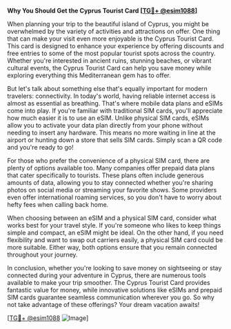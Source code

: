 **Why You Should Get the Cyprus Tourist Card [[TG💪+ @esim1088](https://t.me/s/esim1088)]**

When planning your trip to the beautiful island of Cyprus, you might be overwhelmed by the variety of activities and attractions on offer. One thing that can make your visit even more enjoyable is the Cyprus Tourist Card. This card is designed to enhance your experience by offering discounts and free entries to some of the most popular tourist spots across the country. Whether you're interested in ancient ruins, stunning beaches, or vibrant cultural events, the Cyprus Tourist Card can help you save money while exploring everything this Mediterranean gem has to offer.

But let's talk about something else that's equally important for modern travelers: connectivity. In today's world, having reliable internet access is almost as essential as breathing. That's where mobile data plans and eSIMs come into play. If you're familiar with traditional SIM cards, you'll appreciate how much easier it is to use an eSIM. Unlike physical SIM cards, eSIMs allow you to activate your data plan directly from your phone without needing to insert any hardware. This means no more waiting in line at the airport or hunting down a store that sells SIM cards. Simply scan a QR code and you're ready to go!

For those who prefer the convenience of a physical SIM card, there are plenty of options available too. Many companies offer prepaid data plans that cater specifically to tourists. These plans often include generous amounts of data, allowing you to stay connected whether you're sharing photos on social media or streaming your favorite shows. Some providers even offer international roaming services, so you don't have to worry about hefty fees when calling back home.

When choosing between an eSIM and a physical SIM card, consider what works best for your travel style. If you're someone who likes to keep things simple and compact, an eSIM might be ideal. On the other hand, if you need flexibility and want to swap out carriers easily, a physical SIM card could be more suitable. Either way, both options ensure that you remain connected throughout your journey.

In conclusion, whether you're looking to save money on sightseeing or stay connected during your adventure in Cyprus, there are numerous tools available to make your trip smoother. The Cyprus Tourist Card provides fantastic value for money, while innovative solutions like eSIMs and prepaid SIM cards guarantee seamless communication wherever you go. So why not take advantage of these offerings? Your dream vacation awaits!

[[TG💪+ @esim1088](https://t.me/s/esim1088) ![Image](https://i.postimg.cc/Y0z9fWf4/image.png)]